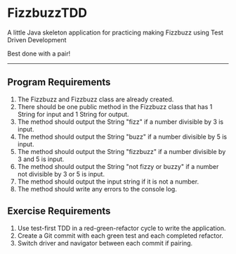 # FizzbuzzTDD
A little Java skeleton application for practicing making Fizzbuzz using Test Driven Development

Best done with a pair!

---

## Program Requirements

1. The Fizzbuzz and Fizzbuzz class are already created.
2. There should be one public method in the Fizzbuzz class that has 1 String for input and 1 String for output.
3. The method should output the String "fizz" if a number divisible by 3 is input.
4. The method should output the String "buzz" if a number divisible by 5 is input.
5. The method should output the String "fizzbuzz" if a number divisible by 3 and 5 is input.
6. The method should output the String "not fizzy or buzzy" if a number not divisible by 3 or 5 is input.
7. The method should output the input string if it is not a number.
8. The method should write any errors to the console log.

## Exercise Requirements
1. Use test-first TDD in a red-green-refactor cycle to write the application.
2. Create a Git commit with each green test and each completed refactor.
3. Switch driver and navigator between each commit if pairing.

